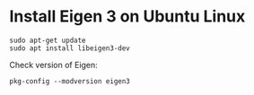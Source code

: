 # Install Eigen 3 on Ubuntu Linux

```
sudo apt-get update
sudo apt install libeigen3-dev
```

Check version of Eigen:

```
pkg-config --modversion eigen3
```